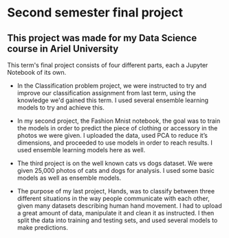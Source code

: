 # Second semester final project

## This project was made for my Data Science course in Ariel University

This term's final project consists of four different parts, each a Jupyter Notebook of its own.


* In the Classification problem project, we were instructed to try and improve our classification assignment from last term, using the knowledge we'd gained this term.
I used several ensemble learning models to try and achieve this.


* In my second project, the Fashion Mnist notebook, the goal was to train the models in order to predict the piece of clothing or accessory in the photos we were given.
I uploaded the data, used PCA to reduce it’s dimensions, and proceeded to use models in order to reach results. I used ensemble learning models here as well.


* The third project is on the well known cats vs dogs dataset. We were given 25,000 photos of cats and dogs for analysis. I used some basic models as well as ensemble models.


* The purpose of my last project, Hands, was to classify between three different situations in the way people communicate with each other, given many datasets describing human hand movement.
I had to upload a great amount of data, manipulate it and clean it as instructed. I then split the data into training and testing sets, and used several models to make predictions.
